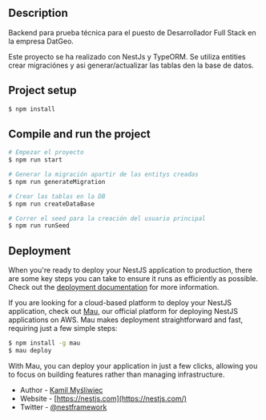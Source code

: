 ## Description
Backend para prueba técnica para el puesto de Desarrollador Full Stack
en la empresa DatGeo.

Este proyecto se ha realizado con NestJs y TypeORM. 
Se utiliza entities crear migraciónes y asi generar/actualizar las tablas den la base de datos.
## Project setup

```bash
$ npm install
```

## Compile and run the project

```bash
# Empezar el proyecto
$ npm run start

# Generar la migración apartir de las entitys creadas
$ npm run generateMigration

# Crear las tablas en la DB 
$ npm run createDataBase

# Correr el seed para la creación del usuario principal
$ npm run runSeed
```

## Deployment

When you're ready to deploy your NestJS application to production, there are some key steps you can take to ensure it runs as efficiently as possible. Check out the [deployment documentation](https://docs.nestjs.com/deployment) for more information.

If you are looking for a cloud-based platform to deploy your NestJS application, check out [Mau](https://mau.nestjs.com), our official platform for deploying NestJS applications on AWS. Mau makes deployment straightforward and fast, requiring just a few simple steps:

```bash
$ npm install -g mau
$ mau deploy
```

With Mau, you can deploy your application in just a few clicks, allowing you to focus on building features rather than managing infrastructure.


- Author - [Kamil Myśliwiec](https://twitter.com/kammysliwiec)
- Website - [https://nestjs.com](https://nestjs.com/)
- Twitter - [@nestframework](https://twitter.com/nestframework)

